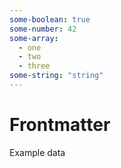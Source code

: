 ```yaml
---
some-boolean: true
some-number: 42
some-array:
  - one
  - two
  - three
some-string: "string"
---
```


# Frontmatter

Example data
